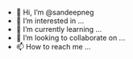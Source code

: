 - 👋 Hi, I’m @sandeepneg
- 👀 I’m interested in ...
- 🌱 I’m currently learning ...
- 💞️ I’m looking to collaborate on ...
- 📫 How to reach me ...

<!---
sandeepneg/sandeepneg is a ✨ special ✨ repository because its `README.md` (this file) appears on your GitHub profile.
You can click the Preview link to take a look at your changes.
--->
